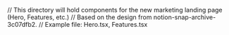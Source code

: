 // This directory will hold components for the new marketing landing page (Hero, Features, etc.)
// Based on the design from notion-snap-archive-3c07dfb2.
// Example file: Hero.tsx, Features.tsx 